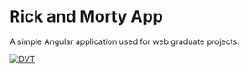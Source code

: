 # Rick and Morty App
A simple Angular application used for web graduate projects.

[![DVT](https://circleci.com/github.com/DVT/rick-and-morty-app.svg?style=svg)](https://circleci.com/gh/DVT/rick-and-morty-app)
